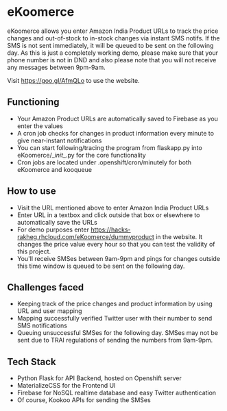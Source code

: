 # eKoomerce
eKoomerce allows you enter Amazon India Product URLs to track the price changes and out-of-stock to in-stock changes via instant SMS notifs. If the SMS is not sent immediately, it will be queued to be sent on the following day. As this is just a completely working demo, please make sure that your phone number is not in DND and also please note that you will not receive any messages between 9pm-9am.

Visit https://goo.gl/AfmQLo to use the website.

## Functioning
- Your Amazon Product URLs are automatically saved to Firebase as you enter the values
- A cron job checks for changes in product information every minute to give near-instant notifications
- You can start following/tracing the program from flaskapp.py into eKoomerce/\__init__.py for the core functionality
- Cron jobs are located under .openshift/cron/minutely for both eKoomerce and kooqueue

## How to use
- Visit the URL mentioned above to enter Amazon India Product URLs
- Enter URL in a textbox and click outside that box or elsewhere to automatically save the URLs
- For demo purposes enter https://hacks-rakheg.rhcloud.com/eKoomerce/dummyproduct in the website. It changes the price value every hour so that you can test the validity of this project.
- You'll receive SMSes between 9am-9pm and pings for changes outside this time window is queued to be sent on the following day.

## Challenges faced
- Keeping track of the price changes and product information by using URL and user mapping
- Mapping successfully verified Twitter user with their number to send SMS notifications
- Queuing unsuccessful SMSes for the following day. SMSes may not be sent due to TRAI regulations of sending the numbers from 9am-9pm.

## Tech Stack
- Python Flask for API Backend, hosted on Openshift server
- MaterializeCSS for the Frontend UI
- Firebase for NoSQL realtime database and easy Twitter authentication
- Of course, Kookoo APIs for sending the SMSes
